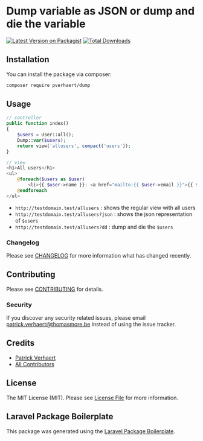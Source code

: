 # Dump variable as JSON or dump and die the variable

[![Latest Version on Packagist](https://img.shields.io/packagist/v/pverhaert/dump.svg?style=flat-square)](https://packagist.org/packages/pverhaert/dump)
[![Total Downloads](https://img.shields.io/packagist/dt/pverhaert/dump.svg?style=flat-square)](https://packagist.org/packages/pverhaert/dump)

## Installation

You can install the package via composer:

```bash
composer require pverhaert/dump
```

## Usage

```php
// controller
public function index()
{
    $users = User::all();
    Dump::var($users);
    return view('allusers', compact('users'));
}
```

```php
// view
<h1>All users</h1>
<ul>
    @foreach($users as $user)
        <li>{{ $user->name }}: <a href="mailto:{{ $user->email }}">{{ $user->email }}</a></li>
    @endforeach
</ul>
```

- `http://testdomain.test/allusers` : shows the regular view with all users
- `http://testdomain.test/allusers?json` : shows the json representation of `$users`
- `http://testdomain.test/allusers?dd` : dump and die the `$users`

### Changelog

Please see [CHANGELOG](CHANGELOG.md) for more information what has changed recently.

## Contributing

Please see [CONTRIBUTING](CONTRIBUTING.md) for details.

### Security

If you discover any security related issues, please email patrick.verhaert@thomasmore.be instead of using the issue
tracker.

## Credits

- [Patrick Verhaert](https://github.com/pverhaert)
- [All Contributors](../../contributors)

## License

The MIT License (MIT). Please see [License File](LICENSE.md) for more information.

## Laravel Package Boilerplate

This package was generated using the [Laravel Package Boilerplate](https://laravelpackageboilerplate.com).
